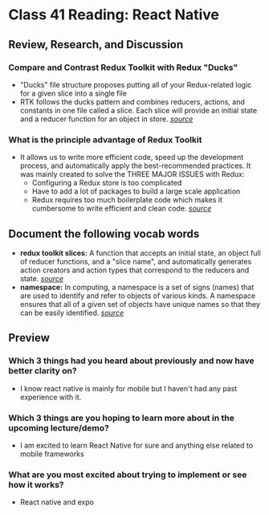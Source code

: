 # Class 41 Reading: React Native

## Review, Research, and Discussion

### Compare and Contrast Redux Toolkit with Redux "Ducks"

- "Ducks" file structure proposes putting all of your Redux-related logic for a given slice into a single file
- RTK follows the ducks pattern and combines reducers, actions, and constants in one file called a slice. Each slice will provide an initial state and a reducer function for an object in store. *[source](https://blog.logrocket.com/smarter-redux-with-redux-toolkit/)*

### What is the principle advantage of Redux Toolkit

- It allows us to write more efficient code, speed up the development process, and automatically apply the best-recommended practices. It was mainly created to solve the THREE MAJOR ISSUES with Redux:
  - Configuring a Redux store is too complicated
  - Have to add a lot of packages to build a large scale application
  - Redux requires too much boilerplate code which makes it cumbersome to write efficient and clean code. *[source](https://www.geeksforgeeks.org/what-is-redux-toolkit-and-why-it-is-more-preferred/)*

## Document the following vocab words

- **redux toolkit slices:** A function that accepts an initial state, an object full of reducer functions, and a "slice name", and automatically generates action creators and action types that correspond to the reducers and state. *[source](https://redux-toolkit.js.org/api/createSlice)*
- **namespace:** In computing, a namespace is a set of signs (names) that are used to identify and refer to objects of various kinds. A namespace ensures that all of a given set of objects have unique names so that they can be easily identified. *[source](https://en.wikipedia.org/wiki/Namespace)*

## Preview

### Which 3 things had you heard about previously and now have better clarity on?

- I know react native is mainly for mobile but I haven't had any past experience with it.

### Which 3 things are you hoping to learn more about in the upcoming lecture/demo?

- I am excited to learn React Native for sure and anything else related to mobile frameworks

### What are you most excited about trying to implement or see how it works?

- React native and expo
